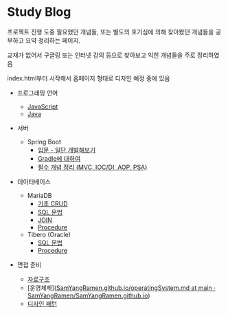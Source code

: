 # Study Blog

프로젝트 진행 도중 필요했던 개념들, 또는 별도의 호기심에 의해 찾아봤던 개념들을 공부하고 요약 정리하는 페이지.

교재가 없어서 구글링 또는 인터넷 강의 등으로 찾아보고 익힌 개념들을 주로 정리하였음

index.html부터 시작해서 홈페이지 형태로 디자인 예정 중에 있음

- 프로그래밍 언어
  - [JavaScript](https://github.com/SamYangRamen/SamYangRamen.github.io/blob/main/Client/javascript/JavaScriptBasic.md)
  - [Java](https://github.com/SamYangRamen/SamYangRamen.github.io/blob/main/ProgrammingLanguage/JavaStudy.md)
- 서버

  - Spring Boot
    - [입문 - 일단 개발해보기](https://github.com/SamYangRamen/SamYangRamen.github.io/blob/main/Server/SpringBoot/SpringBootStart.md)
    - [Gradle에 대하여](https://github.com/SamYangRamen/SamYangRamen.github.io/blob/main/Server/SpringBoot/SpringBootInside.md)
    - [필수 개념 정리 (MVC, IOC/DI, AOP, PSA)](https://github.com/SamYangRamen/SamYangRamen.github.io/blob/main/Server/SpringBoot/SpringBootConceptStudy.md)

- 데이터베이스

  - MariaDB
    - [기초 CRUD](https://github.com/SamYangRamen/SamYangRamen.github.io/blob/main/Database/MariaDB/MariaDB_basicCRUD.md)
    - [SQL 문법](https://github.com/SamYangRamen/SamYangRamen.github.io/blob/main/Database/MariaDB/MariaDB_SQL_Grammar.md)
    - [JOIN](https://github.com/SamYangRamen/SamYangRamen.github.io/blob/main/Database/MariaDB/MariaDB_JOIN.md)
    - [Procedure](https://github.com/SamYangRamen/SamYangRamen.github.io/blob/main/Database/MariaDB/MariaDB_Procedure.md)
  - Tibero (Oracle)
    - [SQL 문법](https://github.com/SamYangRamen/SamYangRamen.github.io/blob/main/Database/OracleOrTibero/Tibero_SQL_Grammar.md)
    - [Procedure](https://github.com/SamYangRamen/SamYangRamen.github.io/blob/main/Database/OracleOrTibero/Tibero_Procedure.md)

- 면접 준비
  - [자료구조](https://github.com/SamYangRamen/SamYangRamen.github.io/blob/main/PrepareTechInterview/dataStructure.md)
  - [운영체제]([SamYangRamen.github.io/operatingSystem.md at main · SamYangRamen/SamYangRamen.github.io](https://github.com/SamYangRamen/SamYangRamen.github.io/blob/main/PrepareTechInterview/operatingSystem.md))
  - [디자인 패턴](https://github.com/SamYangRamen/SamYangRamen.github.io/blob/main/PrepareTechInterview/designPattern.md)
